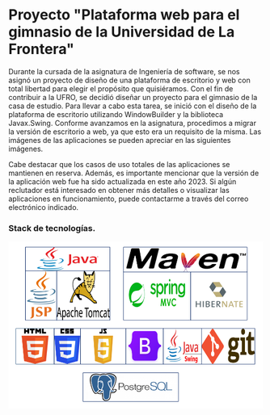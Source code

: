 # Proyecto "Plataforma web para el gimnasio de la Universidad de La Frontera"

Durante la cursada de la asignatura de Ingeniería de software, se nos asignó un proyecto de diseño de una plataforma de escritorio y web con total libertad para elegir el propósito que 
quisiéramos. Con el fin de contribuir a la UFRO, se decidió diseñar un proyecto para el gimnasio de la casa de estudio. Para llevar a cabo esta tarea, se inició con el diseño de la 
plataforma de escritorio utilizando WindowBuilder y la biblioteca Javax.Swing. Conforme avanzamos en la asignatura, procedimos a migrar la versión de escritorio a web, ya que esto era un 
requisito de la misma. Las imágenes de las aplicaciones se pueden apreciar en las siguientes imágenes.

Cabe destacar que los casos de uso totales de las aplicaciones se mantienen en reserva. Además, es importante mencionar que la versión de la aplicación web fue ha sido actualizada en este
año 2023. Si algún reclutador está interesado en obtener más detalles o visualizar las aplicaciones en 
funcionamiento, puede contactarme a través del correo electrónico indicado.

### Stack de tecnologías.
<p align="center">
  <img src="./IMG/StackTec.PNG" alt="Descripción de la imagen">
</p>



